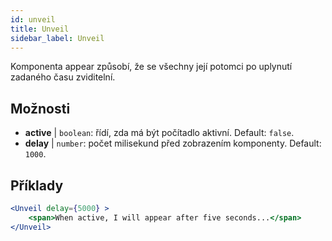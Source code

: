 ```yaml
---
id: unveil 
title: Unveil
sidebar_label: Unveil
---
```


Komponenta appear způsobí, že se všechny její potomci po uplynutí zadaného času zviditelní.

## Možnosti

* __active__ | `boolean`: řídí, zda má být počítadlo aktivní. Default: `false`.
* __delay__ | `number`: počet milisekund před zobrazením komponenty. Default: `1000`.


## Příklady

```jsx live
<Unveil delay={5000} >
    <span>When active, I will appear after five seconds...</span>
</Unveil>
```



